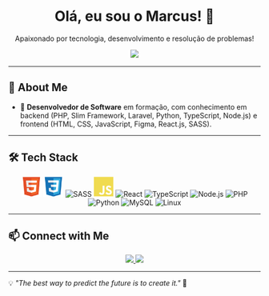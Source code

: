 <h1 align="center">Olá, eu sou o Marcus! 👋</h1>

<p align="center"> 
 Apaixonado por tecnologia, desenvolvimento e resolução de problemas!
</p>

<div align="center">
  <img height="250" src="https://gifs.eco.br/wp-content/uploads/2022/08/gifs-do-ator-jim-carrey-13.gif"/>
</div>

---

## 🚀 About Me
- 🎯 **Desenvolvedor de Software** em formação, com conhecimento em backend (PHP, Slim Framework, Laravel, 
       Python, TypeScript, Node.js) e frontend (HTML, CSS, JavaScript, Figma, React.js, SASS).
---

## 🛠 Tech Stack
<div align="center">
  <img height="40" width="40" src="https://raw.githubusercontent.com/devicons/devicon/master/icons/html5/html5-original.svg" alt="HTML5">
  <img height="40" width="40" src="https://raw.githubusercontent.com/devicons/devicon/master/icons/css3/css3-original.svg" alt="CSS3">
  <img height="40" width="40" src="https://cdn.jsdelivr.net/gh/devicons/devicon/icons/sass/sass-original.svg" alt="SASS">
  <img height="40" width="40" src="https://raw.githubusercontent.com/devicons/devicon/master/icons/javascript/javascript-plain.svg" alt="JavaScript">
  <img height="40" width="40" src="https://cdn.jsdelivr.net/gh/devicons/devicon/icons/react/react-original.svg" alt="React">
  <img height="40" width="40" src="https://cdn.jsdelivr.net/gh/devicons/devicon/icons/typescript/typescript-original.svg" alt="TypeScript">
  <img height="40" width="40" src="https://cdn.jsdelivr.net/gh/devicons/devicon/icons/nodejs/nodejs-original.svg" alt="Node.js">
  <img height="40" width="40" src="https://cdn.jsdelivr.net/gh/devicons/devicon/icons/php/php-original.svg" alt="PHP">
  <img height="40" width="40" src="https://cdn.jsdelivr.net/gh/devicons/devicon/icons/python/python-original.svg" alt="Python">
  <img height="40" width="40" src="https://cdn.jsdelivr.net/gh/devicons/devicon/icons/mysql/mysql-original.svg" alt="MySQL">
  <img height="40" width="40" src="https://cdn.jsdelivr.net/gh/devicons/devicon/icons/linux/linux-original.svg" alt="Linux">
</div>

---
<!-- 📊 GitHub Stats
<div align="center">
   <img height="180em" src="https://github-readme-stats.vercel.app/api/top-langs/?username=omarcus212&layout=compact&langs_count=7&theme=dark"/>
</div>

--- -->
## 📫 Connect with Me  
<div align="center">
  <a href="mailto:seuemail@gmail.com">
    <img src="https://img.shields.io/badge/-Gmail-%23333?style=for-the-badge&logo=gmail&logoColor=white">
  </a>
  <a href="https://www.linkedin.com/in/marcus-vinnicius-524aa1206/" target="_blank">
    <img src="https://img.shields.io/badge/-LinkedIn-%230077B5?style=for-the-badge&logo=linkedin&logoColor=white">
  </a> 
</div>

---

💡 *"The best way to predict the future is to create it."* 🚀
